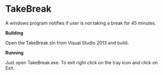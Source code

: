# TakeBreak

A windows program notifies if user is not taking a break for 45 minutes.

**Building**

Open the TakeBreak.sln from Visual Studio 2013 and build.

**Running**

Just open TakeBreak.exe. To exit right click on the tray icon and click on Exit.

